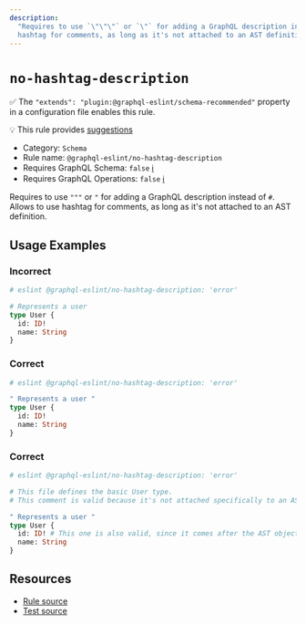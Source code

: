 ```yaml
---
description:
  "Requires to use `\"\"\"` or `\"` for adding a GraphQL description instead of `#`.\nAllows to use
  hashtag for comments, as long as it's not attached to an AST definition."
---
```


# `no-hashtag-description`

✅ The `"extends": "plugin:@graphql-eslint/schema-recommended"` property in a configuration file
enables this rule.

💡 This rule provides
[suggestions](https://eslint.org/docs/developer-guide/working-with-rules#providing-suggestions)

- Category: `Schema`
- Rule name: `@graphql-eslint/no-hashtag-description`
- Requires GraphQL Schema: `false`
  [ℹ️](/docs/getting-started#extended-linting-rules-with-graphql-schema)
- Requires GraphQL Operations: `false`
  [ℹ️](/docs/getting-started#extended-linting-rules-with-siblings-operations)

Requires to use `"""` or `"` for adding a GraphQL description instead of `#`. Allows to use hashtag
for comments, as long as it's not attached to an AST definition.

## Usage Examples

### Incorrect

```graphql
# eslint @graphql-eslint/no-hashtag-description: 'error'

# Represents a user
type User {
  id: ID!
  name: String
}
```

### Correct

```graphql
# eslint @graphql-eslint/no-hashtag-description: 'error'

" Represents a user "
type User {
  id: ID!
  name: String
}
```

### Correct

```graphql
# eslint @graphql-eslint/no-hashtag-description: 'error'

# This file defines the basic User type.
# This comment is valid because it's not attached specifically to an AST object.

" Represents a user "
type User {
  id: ID! # This one is also valid, since it comes after the AST object
  name: String
}
```

## Resources

- [Rule source](https://github.com/B2o5T/graphql-eslint/tree/master/packages/plugin/src/rules/no-hashtag-description.ts)
- [Test source](https://github.com/B2o5T/graphql-eslint/tree/master/packages/plugin/__tests__/no-hashtag-description.spec.ts)
